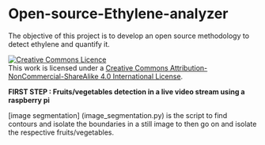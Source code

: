 # Open-source-Ethylene-analyzer
The objective of this project is to develop an open source methodology to detect ethylene and quantify it.

<a rel="license" href="http://creativecommons.org/licenses/by-nc-sa/4.0/"><img alt="Creative Commons Licence" style="border-width:0" src="https://i.creativecommons.org/l/by-nc-sa/4.0/88x31.png" /></a><br />This work is licensed under a <a rel="license" href="http://creativecommons.org/licenses/by-nc-sa/4.0/">Creative Commons Attribution-NonCommercial-ShareAlike 4.0 International License</a>.

<B> FIRST STEP :  Fruits/vegetables detection in a live video stream using a raspberry pi </B>

[image segmentation] (image_segmentation.py) is the script to find contours and isolate the boundaries in a still image to then go on and isolate the respective fruits/vegetables. 
